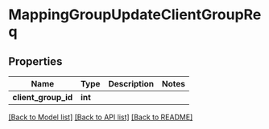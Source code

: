 # MappingGroupUpdateClientGroupReq

## Properties
Name | Type | Description | Notes
------------ | ------------- | ------------- | -------------
**client_group_id** | **int** |  | 

[[Back to Model list]](../README.md#documentation-for-models) [[Back to API list]](../README.md#documentation-for-api-endpoints) [[Back to README]](../README.md)


